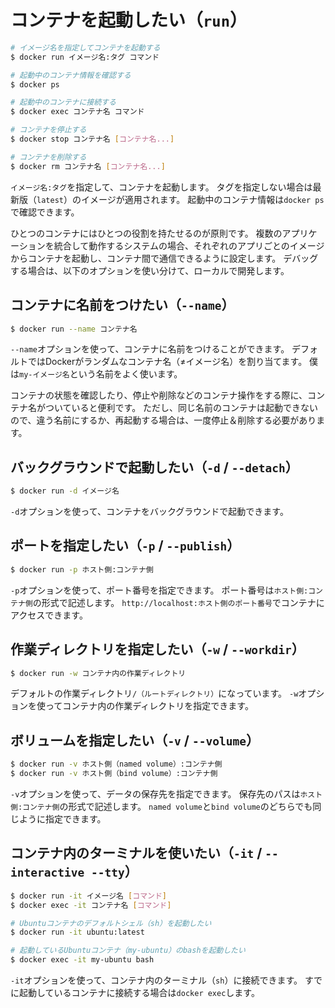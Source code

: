 # コンテナを起動したい（``run``）

```bash
# イメージ名を指定してコンテナを起動する
$ docker run イメージ名:タグ コマンド

# 起動中のコンテナ情報を確認する
$ docker ps

# 起動中のコンテナに接続する
$ docker exec コンテナ名 コマンド

# コンテナを停止する
$ docker stop コンテナ名 [コンテナ名...]

# コンテナを削除する
$ docker rm コンテナ名 [コンテナ名...]
```

``イメージ名:タグ``を指定して、コンテナを起動します。
タグを指定しない場合は最新版（``latest``）のイメージが適用されます。
起動中のコンテナ情報は``docker ps``で確認できます。


ひとつのコンテナにはひとつの役割を持たせるのが原則です。
複数のアプリケーションを統合して動作するシステムの場合、それぞれのアプリごとのイメージからコンテナを起動し、コンテナ間で通信できるように設定します。
デバッグする場合は、以下のオプションを使い分けて、ローカルで開発します。

## コンテナに名前をつけたい（``--name``）

```bash
$ docker run --name コンテナ名
```

``--name``オプションを使って、コンテナに名前をつけることができます。
デフォルトではDockerがランダムなコンテナ名（≠イメージ名）を割り当てます。
僕は``my-イメージ名``という名前をよく使います。

コンテナの状態を確認したり、停止や削除などのコンテナ操作をする際に、コンテナ名がついていると便利です。
ただし、同じ名前のコンテナは起動できないので、違う名前にするか、再起動する場合は、一度停止＆削除する必要があります。

## バックグラウンドで起動したい（``-d`` / ``--detach``）

```bash
$ docker run -d イメージ名
```

``-d``オプションを使って、コンテナをバックグラウンドで起動できます。

## ポートを指定したい（``-p`` / ``--publish``）

```bash
$ docker run -p ホスト側:コンテナ側
```

``-p``オプションを使って、ポート番号を指定できます。
ポート番号は``ホスト側:コンテナ側``の形式で記述します。
``http://localhost:ホスト側のポート番号``でコンテナにアクセスできます。

## 作業ディレクトリを指定したい（``-w`` / ``--workdir``）

```bash
$ docker run -w コンテナ内の作業ディレクトリ
```

デフォルトの作業ディレクトリ``/（ルートディレクトリ）``になっています。
``-w``オプションを使ってコンテナ内の作業ディレクトリを指定できます。


## ボリュームを指定したい（``-v`` / ``--volume``）

```bash
$ docker run -v ホスト側（named volume）:コンテナ側
$ docker run -v ホスト側（bind volume）:コンテナ側
```

``-v``オプションを使って、データの保存先を指定できます。
保存先のパスは``ホスト側:コンテナ側``の形式で記述します。
``named volume``と``bind volume``のどちらでも同じように指定できます。

## コンテナ内のターミナルを使いたい（``-it`` / ``--interactive --tty``）

```bash
$ docker run -it イメージ名 [コマンド]
$ docker exec -it コンテナ名 [コマンド]

# Ubuntuコンテナのデフォルトシェル（sh）を起動したい
$ docker run -it ubuntu:latest

# 起動しているUbuntuコンテナ（my-ubuntu）のbashを起動したい
$ docker exec -it my-ubuntu bash
```

``-it``オプションを使って、コンテナ内のターミナル（``sh``）に接続できます。
すでに起動しているコンテナに接続する場合は``docker exec``します。
